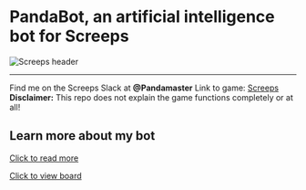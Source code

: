 # PandaBot, an artificial intelligence bot for Screeps

![Screeps header](https://cdn.akamai.steamstatic.com/steam/apps/464350/header.jpg)

---
Find me on the Screeps Slack at **@Pandamaster**
Link to game: [Screeps](https://screeps.com)
**Disclaimer:** This repo does not explain the game functions completely or at all!

## Learn more about my bot

[Click to read more](https://pandabot.readthedocs.io/)

[Click to view board](https://app.gitkraken.com/glo/board/YB7eUM0RFgBXNrw-)
